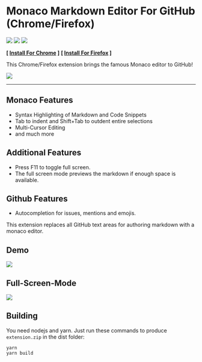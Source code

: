 # Monaco Markdown Editor For GitHub (Chrome/Firefox)

[![](https://img.shields.io/static/v1?style=social&label=Sponsor&message=%E2%9D%A4&logo=GitHub&color&link=%3Curl%3E)](https://github.com/sponsors/hediet)
[![](https://img.shields.io/static/v1?style=social&label=Donate&message=%E2%9D%A4&logo=Paypal&color&link=%3Curl%3E)](https://www.paypal.com/cgi-bin/webscr?cmd=_s-xclick&hosted_button_id=ZP5F38L4C88UY&source=url)
[![](https://img.shields.io/twitter/follow/hediet_dev.svg?style=social)](https://twitter.com/intent/follow?screen_name=hediet_dev)

**[ [Install For Chrome](https://chrome.google.com/webstore/detail/monaco-markdown-editor-fo/mmpbdjdnmhgkpligeniippcgfmkgkpnf) ]** **[ [Install For Firefox](https://addons.mozilla.org/en/firefox/addon/monaco-markdown-github-editor/) ]**

This Chrome/Firefox extension brings the famous Monaco editor to GitHub!

![](./docs/screenshot.png)

---

## Monaco Features

-   Syntax Highlighting of Markdown and Code Snippets
-   Tab to indent and Shift+Tab to outdent entire selections
-   Multi-Cursor Editing
-   and much more

## Additional Features

-   Press F11 to toggle full screen.
-   The full screen mode previews the markdown if enough space is available.

## Github Features

-   Autocompletion for issues, mentions and emojis.

This extension replaces all GitHub text areas for authoring markdown with a monaco editor.

## Demo

![](./docs/demo.gif)

## Full-Screen-Mode

![](./docs/fullscreen.gif)

## Building

You need nodejs and yarn. Just run these commands to produce `extension.zip` in the dist folder:

```
yarn
yarn build
```
